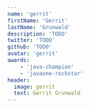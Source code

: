 ```yaml
---
name: 'gerrit'
firstName: 'Gerrit'
lastName: 'Grunwald'
description: 'TODO'
twitter: 'TODO'
github: 'TODO'
avatar: 'gerrit'
awards:
    - 'java-champion'
    - 'javaone-rockstar'
header:
  image: gerrit
  text: Gerrit Grunwald
---
```

